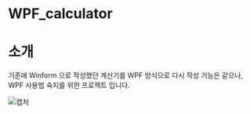# WPF_calculator

# 소개
기존에 Winform 으로 작성했던 계산기를 WPF 방식으로 다시 작성
기능은 같으나, WPF 사용법 숙지를 위한 프로젝트 입니다. 

![캡처](https://user-images.githubusercontent.com/72683432/154380168-eb8ef0f3-23c0-4d4c-adac-4d5822d45bfe.JPG)
